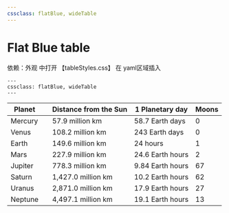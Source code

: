 ```yaml
---
cssclass: flatBlue, wideTable
---
```


# Flat Blue table
依赖：外观 中打开 【tableStyles.css】
在 yaml区域插入 
```
---
cssclass: flatBlue, wideTable
---
```


| Planet  |   | Distance from the Sun | 1 Planetary day  | Moons |
|---------|---|-----------------------|------------------|-------|
| Mercury |   | 57.9 million km       | 58.7 Earth days  | 0     |
| Venus   |   | 108.2 million km      | 243 Earth days   | 0     |
| Earth   |   | 149.6 million km      | 24 hours         | 1     |
| Mars    |   | 227.9 million km      | 24.6 Earth hours | 2     |
| Jupiter |   | 778.3 million km      | 9.84 Earth hours | 67    |
| Saturn  |   | 1,427.0 million km    | 10.2 Earth hours | 62    |
| Uranus  |   | 2,871.0 million km    | 17.9 Earth hours | 27    |
| Neptune |   | 4,497.1 million km    | 19.1 Earth hours | 13    |
